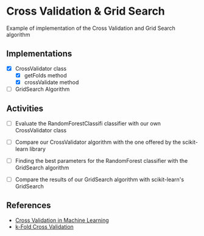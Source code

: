 # Cross Validation & Grid Search
Example of implementation of the Cross Validation and Grid Search algorithm

## Implementations

- [x] CrossValidator class
  - [x] getFolds method
  - [x] crossValidate method 
- [ ] GridSearch Algorithm

## Activities
- [ ] Evaluate the RandomForestClassifi classifier with our own CrossValidator class
- [ ] Compare our CrossValidator algorithm with the one offered by the scikit-learn library
- [ ] Finding the best parameters for the RandomForest classifier with the GridSearch algorithm
- [ ] Compare the results of our GridSearch algorithm with scikit-learn's GridSearch


## References
- [Cross Validation in Machine Learning](https://www.geeksforgeeks.org/cross-validation-machine-learning/)
- [k-Fold Cross Validation](https://www.youtube.com/watch?v=porI2KTz_xg)
